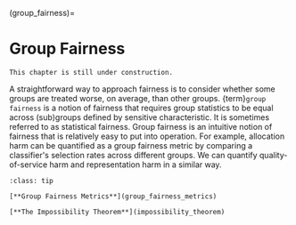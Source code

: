 (group_fairness)=
# Group Fairness

```{warning}
This chapter is still under construction.
```

A straightforward way to approach fairness is to consider whether some groups are treated worse, on average, than other groups. {term}`group fairness` is a notion of fairness that requires group statistics to be equal across (sub)groups defined by sensitive characteristic. It is sometimes referred to as statistical fairness. Group fairness is an intuitive notion of fairness that is relatively easy to put into operation. For example, allocation harm can be quantified as a group fairness metric by comparing a classifier's selection rates across different groups. We can quantify quality-of-service harm and representation harm in a similar way.

```{admonition} Summary
:class: tip

[**Group Fairness Metrics**](group_fairness_metrics)

[**The Impossibility Theorem**](impossibility_theorem)

```